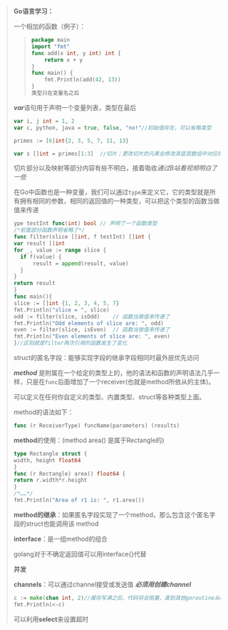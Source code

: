 

> **Go语言学习：**
>
> 一个相加的函数（例子）：
>
> > ```Go
> > package main
> > import "fmt"
> > func add(x int, y int) int {
> > 	return x + y
> > }
> > func main() {
> > 	fmt.Println(add(42, 13))
> > }
> > 类型只在变量名之后
> > ```
>
> ***var***语句用于声明一个变量列表，类型在最后
>
> ```go
> var i, j int = 1, 2
> var c, python, java = true, false, "no!"//初始值存在，可以省略类型
> ```
>
> ```go
> primes := [6]int{2, 3, 5, 7, 11, 13}
> ```
>
> ```go
> var s []int = primes[1:3]  //切片；更改切片的元素会修改其底层数组中对应的元素
> ```
>
> 切片部分以及映射等部分内容有些不明白，接着吸收*通过B站看视频明白了一些*
>
> 在Go中函数也是一种变量，我们可以通过`type`来定义它，它的类型就是所有拥有相同的参数，相同的返回值的一种类型，可以把这个类型的函数当做值来传递
>
> ```go
> ype testInt func(int) bool // 声明了一个函数类型
> /*前面部分函数声明省略了*/
> func filter(slice []int, f testInt) []int {
> var result []int
> for _, value := range slice {
>   if f(value) {
>       result = append(result, value)
>   }
> }
> return result
> }
> func main(){
> slice := []int {1, 2, 3, 4, 5, 7}
> fmt.Println("slice = ", slice)
> odd := filter(slice, isOdd)    // 函数当做值来传递了
> fmt.Println("Odd elements of slice are: ", odd)
> even := filter(slice, isEven)  // 函数当做值来传递了
> fmt.Println("Even elements of slice are: ", even)
> }//区别就是filter两次引用的函数发生了变化
> ```
>
> struct的匿名字段：能够实现字段的继承字段相同时最外层优先访问
>
> ***method***  是附属在一个给定的类型上的，他的语法和函数的声明语法几乎一样，只是在`func`后面增加了一个receiver(也就是method所依从的主体)。
>
> 可以定义在任何你自定义的类型、内置类型、struct等各种类型上面。
>
> method的语法如下：
>
> ```go
> func (r ReceiverType) funcName(parameters) (results)
> ```
>
> **method**的使用：(method area() 是属于Rectangle的)
>
> ```go
> type Rectangle struct {
> width, height float64
> }
> func (r Rectangle) area() float64 {
> return r.width*r.height
> }
> /*……*/
> fmt.Println("Area of r1 is: ", r1.area())
> ```
>
> **method的继承**：如果匿名字段实现了一个method，那么包含这个匿名字段的struct也能调用该								method
>
> **interface**：是一组method的组合
>
> golang对于不确定返回值可以用interface{}代替
>
> **并发**
>
> **channels**：可以通过channel接受或发送值 			***必须用创建channel***
>
> ```go
> c := make(chan int, 2)//缓存写满之后，代码将会阻塞，直到其他goroutine从channel 中读取							//一些元素，腾出空间
> fmt.Println(<-c)
> ```
>
> 
>
> 可以利用**select**来设置超时
>
> 


